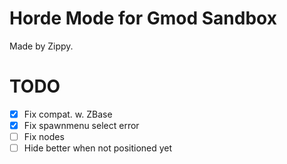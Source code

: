 # Horde Mode for Gmod Sandbox
Made by Zippy.

# TODO
- [x] Fix compat. w. ZBase
- [x] Fix spawnmenu select error
- [ ] Fix nodes
- [ ] Hide better when not positioned yet
